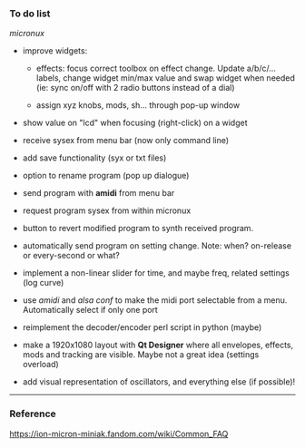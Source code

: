 ### To do list
*micronux*


  - improve widgets:

      - effects: focus correct toolbox on effect change. Update a/b/c/... labels, change widget min/max value and swap widget when needed (ie: sync on/off with 2 radio buttons instead of a dial)

      - assign xyz knobs, mods, sh... through pop-up window

  - show value on "lcd" when focusing (right-click) on a widget

  - receive sysex from menu bar (now only command line)

  - add save functionality (syx or txt files)

  - option to rename program (pop up dialogue)

  - send program with **amidi** from menu bar

  - request program sysex from within micronux

  - button to revert modified program to synth received program.  

  - automatically send program on setting change. Note: when? on-release or every-second or what?

  - implement a non-linear slider for time, and maybe freq, related settings (log curve)

  - use *amidi* and *alsa conf* to make the midi port selectable from a menu. Automatically select if only one port

  - reimplement the decoder/encoder perl script in python (maybe)

  - make a 1920x1080 layout with **Qt Designer** where all envelopes, effects, mods and tracking are visible. Maybe not a great idea (settings overload)

  - add visual representation of oscillators, and everything else (if possible)!


----

### Reference

https://ion-micron-miniak.fandom.com/wiki/Common_FAQ
